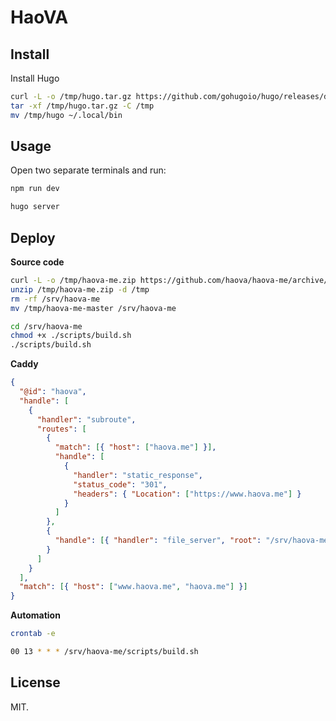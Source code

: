 # HaoVA

## Install

Install Hugo

```bash
curl -L -o /tmp/hugo.tar.gz https://github.com/gohugoio/hugo/releases/download/v0.122.0/hugo_0.122.0_linux-amd64.tar.gz
tar -xf /tmp/hugo.tar.gz -C /tmp
mv /tmp/hugo ~/.local/bin
```

## Usage

Open two separate terminals and run:

```bash
npm run dev
```

```bash
hugo server
```

## Deploy

**Source code**

```bash
curl -L -o /tmp/haova-me.zip https://github.com/haova/haova-me/archive/refs/heads/master.zip
unzip /tmp/haova-me.zip -d /tmp
rm -rf /srv/haova-me
mv /tmp/haova-me-master /srv/haova-me
```

```bash
cd /srv/haova-me
chmod +x ./scripts/build.sh
./scripts/build.sh
```

**Caddy**

```json
{
  "@id": "haova",
  "handle": [
    {
      "handler": "subroute",
      "routes": [
        {
          "match": [{ "host": ["haova.me"] }],
          "handle": [
            {
              "handler": "static_response",
              "status_code": "301",
              "headers": { "Location": ["https://www.haova.me"] }
            }
          ]
        },
        {
          "handle": [{ "handler": "file_server", "root": "/srv/haova-me/public" }]
        }
      ]
    }
  ],
  "match": [{ "host": ["www.haova.me", "haova.me"] }]
}
```

**Automation**

```bash
crontab -e
```

```bash
00 13 * * * /srv/haova-me/scripts/build.sh
```

## License

MIT.
